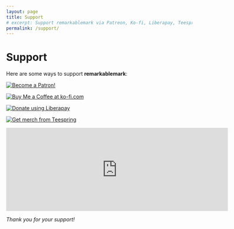 ```yaml
---
layout: page
title: Support
# excerpt: Support remarkablemark via Patreon, Ko-fi, Liberapay, Teespring, and GitHub Sponsors.
permalink: /support/
---
```


<style>
  #main img {
    height: 48px;
  }

  #main img:active,
  #main img:focus,
  #main img:hover {
    opacity: .7;
  }
</style>

# Support

Here are some ways to support **remarkablemark**:

[![Become a Patron!](https://c5.patreon.com/external/logo/become_a_patron_button.png)](https://b.remarkabl.org/be-patron)

[![Buy Me a Coffee at ko-fi.com](https://az743702.vo.msecnd.net/cdn/kofi1.png?v=2)](https://b.remarkabl.org/ko-fi)

[![Donate using Liberapay](https://liberapay.com/assets/widgets/donate.svg)](https://b.remarkabl.org/liberapay)

[![Get merch from Teespring](https://cdn.joinhoney.com/images/lp/store-logos/teespring-logo.png)](https://b.remarkabl.org/teespring)

<iframe src="https://github.com/sponsors/remarkablemark/card" title="Sponsor remarkablemark" height="225" width="600" style="border: 0;"></iframe>

_Thank you for your support!_
